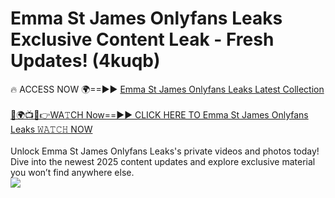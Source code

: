 # Emma St James Onlyfans Leaks Exclusive Content Leak - Fresh Updates! (4kuqb)

🔥 ACCESS NOW 🌍==►► <a href="https://tinyurl.com/kvy9nzfs" rel="nofollow">Emma St James Onlyfans Leaks Latest Collection</a>
<br><br>
[🔴🌍📺📱👉WA𝚃CH Now==►► CLICK HERE TO Emma St James Onlyfans Leaks 𝚆𝙰𝚃𝙲𝙷 NOW](https://tinyurl.com/kvy9nzfs)
<br><br>
Unlock Emma St James Onlyfans Leaks's private videos and photos today! Dive into the newest 2025 content updates and explore exclusive material you won’t find anywhere else.
<br>
<a href="https://tinyurl.com/kvy9nzfs" rel="nofollow" data-target="animated-image.originalLink"><img src="https://camo.githubusercontent.com/8a4f000d20f83aca3bf7ec5f350d767afa0574a8a352519fd8cfa583a6f93a33/68747470733a2f2f692e696d6775722e636f6d2f644a486b345a712e676966" data-canonical-src="https://i.imgur.com/dJHk4Zq.gif" style="max-width: 100%; display: inline-block;" data-target="animated-image.originalImage"></a>
<br>
